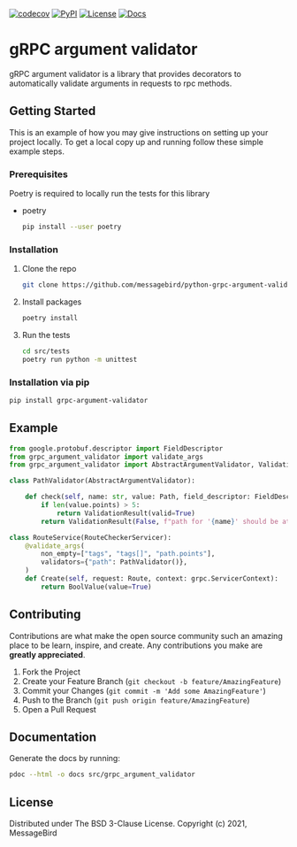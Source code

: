 [![codecov](https://codecov.io/gh/messagebird/python-grpc-argument-validator/branch/master/graph/badge.svg)](https://codecov.io/gh/messagebird/python-grpc-argument-validator)
[![PyPI](https://img.shields.io/pypi/v/grpc-argument-validator.svg?color=blue)](https://pypi.org/project/python-grpc-argument-validator/)
[![License](https://img.shields.io/github/license/messagebird/python-grpc-argument-validator)](https://opensource.org/licenses/BSD-3-Clause)
[![Docs](https://img.shields.io/static/v1?label=Docs&message=Github%20Pages&color=blue)](https://messagebird.github.io/python-grpc-argument-validator/grpc_argument_validator/)

# gRPC argument validator
gRPC argument validator is a library that provides decorators to automatically validate arguments in requests to rpc methods.

<!-- GETTING STARTED -->
## Getting Started

This is an example of how you may give instructions on setting up your project locally.
To get a local copy up and running follow these simple example steps.

### Prerequisites

Poetry is required to locally run the tests for this library
* poetry
  ```sh
  pip install --user poetry
  ```

### Installation
1. Clone the repo
   ```sh
   git clone https://github.com/messagebird/python-grpc-argument-validator.git
   ```
2. Install packages
   ```sh
   poetry install
   ```
3. Run the tests
   ```sh
   cd src/tests
   poetry run python -m unittest
   ```

### Installation via pip
```sh
pip install grpc-argument-validator
```


<!-- USAGE EXAMPLES -->
## Example
```python
from google.protobuf.descriptor import FieldDescriptor
from grpc_argument_validator import validate_args
from grpc_argument_validator import AbstractArgumentValidator, ValidationResult, ValidationContext

class PathValidator(AbstractArgumentValidator):

    def check(self, name: str, value: Path, field_descriptor: FieldDescriptor, validation_context: ValidationContext) -> ValidationResult:
        if len(value.points) > 5:
            return ValidationResult(valid=True)
        return ValidationResult(False, f"path for '{name}' should be at least five points long")

class RouteService(RouteCheckerServicer):
    @validate_args(
        non_empty=["tags", "tags[]", "path.points"],
        validators={"path": PathValidator()},
    )
    def Create(self, request: Route, context: grpc.ServicerContext):
        return BoolValue(value=True)
```




<!-- CONTRIBUTING -->
## Contributing

Contributions are what make the open source community such an amazing place to be learn, inspire, and create. Any contributions you make are **greatly appreciated**.

1. Fork the Project
2. Create your Feature Branch (`git checkout -b feature/AmazingFeature`)
3. Commit your Changes (`git commit -m 'Add some AmazingFeature'`)
4. Push to the Branch (`git push origin feature/AmazingFeature`)
5. Open a Pull Request


## Documentation
Generate the docs by running:
```sh
pdoc --html -o docs src/grpc_argument_validator
```


<!-- LICENSE -->
## License

Distributed under The BSD 3-Clause License. Copyright (c) 2021, MessageBird
